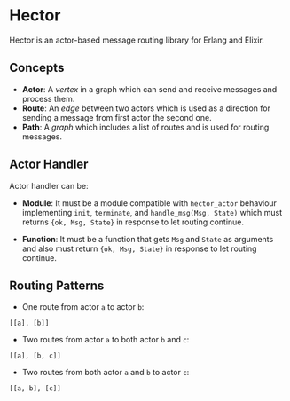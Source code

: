 Hector
=====

Hector is an actor-based message routing library for Erlang and Elixir.

Concepts
-----

- **Actor**: A *vertex* in a graph which can send and receive messages and process them.
- **Route**: An *edge* between two actors which is used as a direction for sending a message from first actor the second one.
- **Path**: A *graph* which includes a list of routes and is used for routing messages.

Actor Handler
-----

Actor handler can be:

- **Module**: It must be a module compatible with `hector_actor` behaviour
implementing `init`, `terminate`, and `handle_msg(Msg, State)` which must returns
`{ok, Msg, State}` in response to let routing continue.

- **Function**: It must be a function that gets `Msg` and `State` as arguments and
also must return `{ok, Msg, State}` in response to let routing continue.

Routing Patterns
-----

- One route from actor `a` to actor `b`:
```
[[a], [b]]
```
- Two routes from actor `a` to both actor `b` and `c`:
```
[[a], [b, c]]
```
- Two routes from both actor `a` and `b` to actor `c`:
```
[[a, b], [c]]
```
